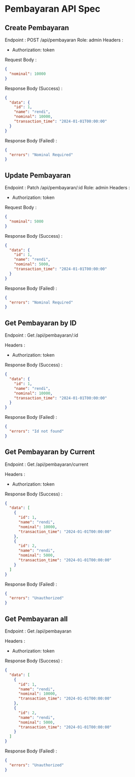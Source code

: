 # Pembayaran API Spec

## Create Pembayaran

Endpoint : POST /api/pembayaran
Role: admin
Headers :

- Authorization: token

Request Body :

```json
{
  "nominal": 10000
}
```

Response Body (Success) :

```json
{
  "data": {
    "id": 1,
    "name": "rendi",
    "nominal": 10000,
    "transaction_time": "2024-01-01T00:00:00"
  }
}
```

Response Body (Failed) :

```json
{
  "errors": "Nominal Required"
}
```

## Update Pembayaran

Endpoint : Patch /api/pembayaran/:id
Role: admin
Headers :

- Authorization: token

Request Body :

```json
{
  "nominal": 5000
}
```

Response Body (Success) :

```json
{
  "data": {
    "id": 1,
    "name": "rendi",
    "nominal": 5000,
    "transaction_time": "2024-01-01T00:00:00"
  }
}
```

Response Body (Failed) :

```json
{
  "errors": "Nominal Required"
}
```

## Get Pembayaran by ID

Endpoint : Get /api/pembayaran/:id

Headers :

- Authorization: token

Response Body (Success) :

```json
{
  "data": {
    "id": 1,
    "name": "rendi",
    "nominal": 10000,
    "transaction_time": "2024-01-01T00:00:00"
  }
}
```

Response Body (Failed) :

```json
{
  "errors": "Id not found"
}
```

## Get Pembayaran by Current

Endpoint : Get /api/pembayaran/current

Headers :

- Authorization: token

Response Body (Success) :

```json
{
  "data": [
    {
      "id": 1,
      "name": "rendi",
      "nominal": 10000,
      "transaction_time": "2024-01-01T00:00:00"
    },
    {
      "id": 2,
      "name": "rendi",
      "nominal": 5000,
      "transaction_time": "2024-01-01T00:00:00"
    }
  ]
}
```

Response Body (Failed) :

```json
{
  "errors": "Unauthorized"
}
```

## Get Pembayaran all

Endpoint : Get /api/pembayaran

Headers :

- Authorization: token

Response Body (Success) :

```json
{
  "data": [
    {
      "id": 1,
      "name": "rendi",
      "nominal": 10000,
      "transaction_time": "2024-01-01T00:00:00"
    },
    {
      "id": 2,
      "name": "rendi",
      "nominal": 5000,
      "transaction_time": "2024-01-01T00:00:00"
    }
  ]
}
```

Response Body (Failed) :

```json
{
  "errors": "Unauthorized"
}
```
